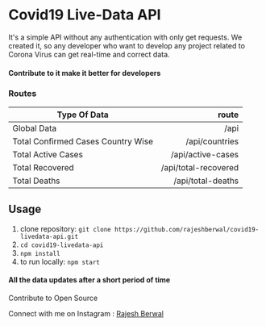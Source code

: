 # Covid19 Live-Data API

It's a simple API without any authentication with only get requests. We created it, so any developer who want to develop any project related to Corona Virus can get real-time and correct data.

#### Contribute to it make it better for developers

### Routes

| Type Of Data                            | route                   |
| --------------------------------------- |-------------------------:|
| Global Data                             | /api                    |
| Total Confirmed Cases Country Wise      | /api/countries          |
| Total Active Cases                      | /api/active-cases       |
| Total Recovered                         | /api/total-recovered    |
| Total Deaths                            | /api/total-deaths       |

## Usage

1. clone repository: `git clone https://github.com/rajeshberwal/covid19-livedata-api.git`
2. `cd covid19-livedata-api`
3. `npm install`
4. to run locally: `npm start`

#### All the data updates after a short period of time

Contribute to Open Source

Connect with me on Instagram : [Rajesh Berwal](https://www.instagram.com/imrajeshberwal/)